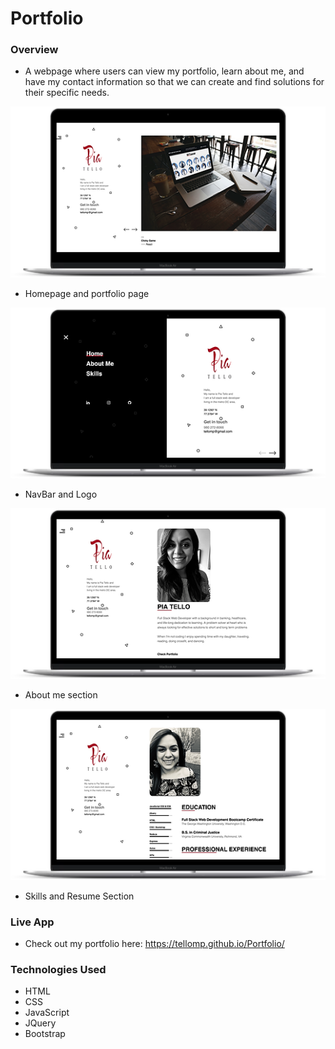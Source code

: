 # Portfolio

### Overview
* A webpage where users can view my portfolio, learn about me, and have my contact information so that we can create and find solutions for their specific needs.


![alt text][portfolio]

[portfolio]: https://github.com/tellomp/Portfolio/blob/master/images/portfolio.png "Portfolio"


* Homepage and portfolio page



![alt text][menu]

[menu]: https://github.com/tellomp/Portfolio/blob/master/images/menu.png "NavBar"


* NavBar and Logo


![alt text][logo]

[logo]: https://github.com/tellomp/Portfolio/blob/master/images/aboutMe.png "About Me"


* About me section


![alt text][skills]

[skills]: https://github.com/tellomp/Portfolio/blob/master/images/skills.png "Skills"


* Skills and Resume Section


### Live App
* Check out my portfolio here: https://tellomp.github.io/Portfolio/

### Technologies Used
* HTML
* CSS
* JavaScript
* JQuery
* Bootstrap
